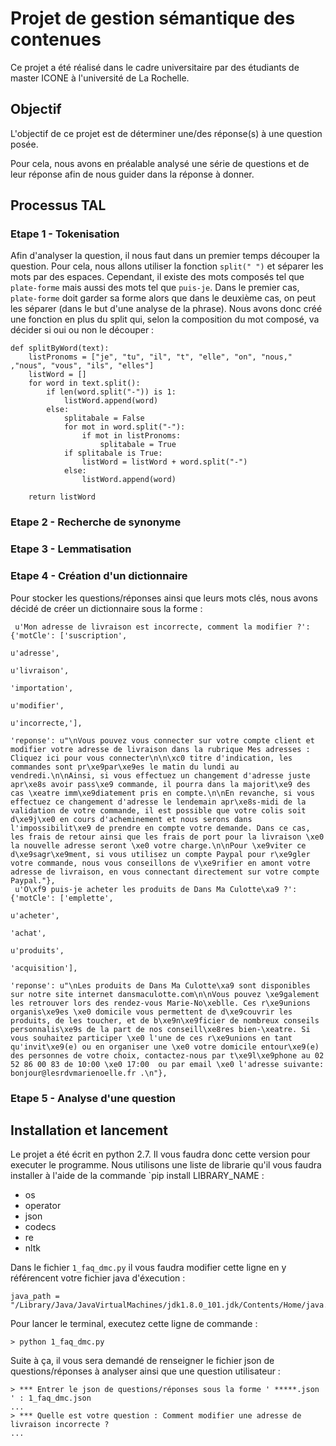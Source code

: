 # Projet de gestion sémantique des contenues

Ce projet a été réalisé dans le cadre universitaire par des étudiants de master ICONE à l'université de La Rochelle.


## Objectif

L'objectif de ce projet est de déterminer une/des réponse(s) à une question posée. 

Pour cela, nous avons en préalable analysé une série de questions et de leur réponse afin de nous guider dans la réponse à donner.


## Processus TAL

### Etape 1 - Tokenisation

Afin d'analyser la question, il nous faut dans un premier temps découper la question. Pour cela, nous allons utiliser la fonction `split(" ")` et séparer les mots par des espaces. Cependant, il existe des mots composés tel que `plate-forme` mais aussi des mots tel que `puis-je`. Dans le premier cas, `plate-forme` doit garder sa forme alors que dans le deuxième cas, on peut les séparer (dans le but d'une analyse de la phrase). Nous avons donc créé une fonction en plus du split qui, selon la composition du mot composé, va décider si oui ou non le découper :

```
def splitByWord(text):
	listPronoms = ["je", "tu", "il", "t", "elle", "on", "nous," ,"nous", "vous", "ils", "elles"]
	listWord = []
	for word in text.split():
		if len(word.split("-")) is 1:
			listWord.append(word)
		else:
			splitabale = False
			for mot in word.split("-"):
				if mot in listPronoms:
					splitabale = True
			if splitabale is True:
				listWord = listWord + word.split("-")
			else:
				listWord.append(word)

	return listWord
```

### Etape 2 - Recherche de synonyme

### Etape 3 - Lemmatisation

### Etape 4 - Création d'un dictionnaire

Pour stocker les questions/réponses ainsi que leurs mots clés, nous avons décidé de créer un dictionnaire sous la forme : 

```
 u'Mon adresse de livraison est incorrecte, comment la modifier ?': {'motCle': ['suscription',
                                                                                u'adresse',
                                                                                u'livraison',
                                                                                'importation',
                                                                                u'modifier',
                                                                                u'incorrecte,'],
                                                                     'reponse': u"\nVous pouvez vous connecter sur votre compte client et modifier votre adresse de livraison dans la rubrique Mes adresses : Cliquez ici pour vous connecter\n\n\xc0 titre d'indication, les commandes sont pr\xe9par\xe9es le matin du lundi au vendredi.\n\nAinsi, si vous effectuez un changement d'adresse juste apr\xe8s avoir pass\xe9 commande, il pourra dans la majorit\xe9 des cas \xeatre imm\xe9diatement pris en compte.\n\nEn revanche, si vous effectuez ce changement d'adresse le lendemain apr\xe8s-midi de la validation de votre commande, il est possible que votre colis soit d\xe9j\xe0 en cours d'acheminement et nous serons dans l'impossibilit\xe9 de prendre en compte votre demande. Dans ce cas, les frais de retour ainsi que les frais de port pour la livraison \xe0 la nouvelle adresse seront \xe0 votre charge.\n\nPour \xe9viter ce d\xe9sagr\xe9ment, si vous utilisez un compte Paypal pour r\xe9gler votre commande, nous vous conseillons de v\xe9rifier en amont votre adresse de livraison, en vous connectant directement sur votre compte Paypal."},
 u'O\xf9 puis-je acheter les produits de Dans Ma Culotte\xa9 ?': {'motCle': ['emplette',
                                                                             u'acheter',
                                                                             'achat',
                                                                             u'produits',
                                                                             'acquisition'],
                                                                  'reponse': u"\nLes produits de Dans Ma Culotte\xa9 sont disponibles sur notre site internet dansmaculotte.com\n\nVous pouvez \xe9galement les retrouver lors des rendez-vous Marie-No\xeblle. Ces r\xe9unions organis\xe9es \xe0 domicile vous permettent de d\xe9couvrir les produits, de les toucher, et de b\xe9n\xe9ficier de nombreux conseils personnalis\xe9s de la part de nos conseill\xe8res bien-\xeatre. Si vous souhaitez participer \xe0 l'une de ces r\xe9unions en tant qu'invit\xe9(e) ou en organiser une \xe0 votre domicile entour\xe9(e) des personnes de votre choix, contactez-nous par t\xe9l\xe9phone au 02 52 86 00 83 de 10:00 \xe0 17:00  ou par email \xe0 l'adresse suivante: bonjour@lesrdvmarienoelle.fr .\n"},
```

### Etape 5 - Analyse d'une question

## Installation et lancement

Le projet a été écrit en python 2.7. Il vous faudra donc cette version pour executer le programme. Nous utilisons une liste de librarie qu'il vous faudra installer à l'aide de la commande `pip install LIBRARY_NAME :
* os
* operator
* json
* codecs
* re
* nltk

Dans le fichier `1_faq_dmc.py` il vous faudra modifier cette ligne en y référencent votre fichier java d'éxecution :

```
java_path = "/Library/Java/JavaVirtualMachines/jdk1.8.0_101.jdk/Contents/Home/java.exe"
```

Pour lancer le terminal, executez cette ligne de commande :

```
> python 1_faq_dmc.py
```

Suite à ça, il vous sera demandé de renseigner le fichier json de questions/réponses à analyser ainsi que une question utilisateur :

```
> *** Entrer le json de questions/réponses sous la forme ' *****.json ' : 1_faq_dmc.json
...
> *** Quelle est votre question : Comment modifier une adresse de livraison incorrecte ?
... 
```